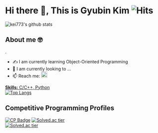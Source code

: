 # Hi there 👋, This is Gyubin Kim ![Hits](https://hits.seeyoufarm.com/api/count/incr/badge.svg?url=https%3A%2F%2Fgithub.com%2Fkei773%2Fhit-counter&count_bg=%236AD31A&title_bg=%2300A9FF&icon=&icon_color=%23FFFFFF&title=hits&edge_flat=false)  

![kei773's github stats](https://github-readme-stats.vercel.app/api?username=kei773&count_private=true&show_icons=true&theme=buefy)  

## About me 🤓
.  


- ✍️ I am currently learning Object-Oriented Programming
- 🌱 I am currently looking to ...
- 📫 Reach me: <a href = mailto:gb.kim@postech.ac.kr><img src=https://github.com/kei773/kei773.github.io/blob/master/_includes/svg/icon/social/mail.svg height='20' weight='20'>  
  
**Skills:** C/C++, Python  
[![Top Langs](https://github-readme-stats.vercel.app/api/top-langs/?username=kei773&layout=compact&theme=vue)](https://github.com/kei773/github-readme-stats)


Competitive Programming Profiles
---
[![CP Badge](https://cp-logo.vercel.app/atcoder/kei773)](https://atcoder.jp/users/kei773) 
[![Solved.ac tier](http://mazassumnida.wtf/api/mini/generate_badge?boj=4hn6)](https://solved.ac/4hn6)  
[![Solved.ac tier](http://mazassumnida.wtf/api/v2/generate_badge?boj=4hn6)](https://solved.ac/4hn6)  

<!--
**kei773/kei773** is a ✨ _special_ ✨ repository because its `README.md` (this file) appears on your GitHub profile.

Here are some ideas to get you started:

- 🔭 I’m currently working on ...
- 👯 I’m looking to collaborate on ...
- 🤔 I’m looking for help with ...
- 💬 Ask me about ...
- 😄 Pronouns: ...
- ⚡ Fun fact: ...
-->

